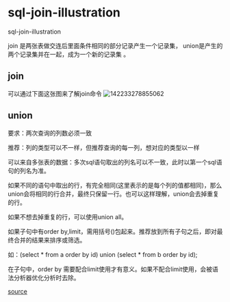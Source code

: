 # sql-join-illustration
sql-join-illustration

join 是两张表做交连后里面条件相同的部分记录产生一个记录集， 
union是产生的两个记录集并在一起，成为一个新的记录集 。

## join
可以通过下面这张图来了解join命令
![142233278855062](https://i.imgur.com/tvpRAhB.jpg)

## union

要求：两次查询的列数必须一致

推荐：列的类型可以不一样，但推荐查询的每一列，想对应的类型以一样

可以来自多张表的数据：多次sql语句取出的列名可以不一致，此时以第一个sql语句的列名为准。

如果不同的语句中取出的行，有完全相同(这里表示的是每个列的值都相同)，那么union会将相同的行合并，最终只保留一行。也可以这样理解，union会去掉重复的行。

如果不想去掉重复的行，可以使用union all。

如果子句中有order by,limit，需用括号()包起来。推荐放到所有子句之后，即对最终合并的结果来排序或筛选。

如：(select * from a order by id) union (select * from b order by id);

在子句中，order by 需要配合limit使用才有意义。如果不配合limit使用，会被语法分析器优化分析时去除。

[source](http://www.cnblogs.com/CraryPrimitiveMan/p/3665154.html)
